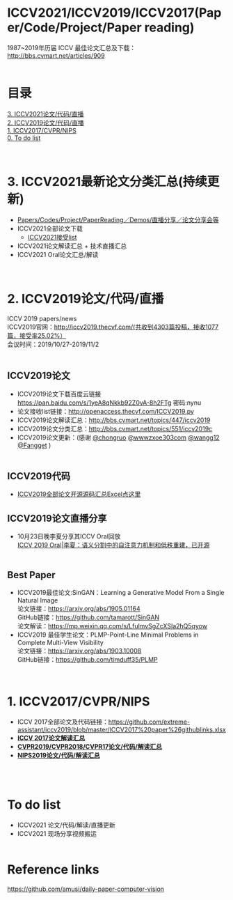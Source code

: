 # ICCV2021/ICCV2019/ICCV2017(Paper/Code/Project/Paper reading)

1987~2019年历届 ICCV 最佳论文汇总及下载：http://bbs.cvmart.net/articles/909
<br><br>

# 目录


[3. ICCV2021论文/代码/直播](#3)<br>
[2. ICCV2019论文/代码/直播](#2)<br>
[1. ICCV2017/CVPR/NIPS](#1)<br>
[0. To do list](#todolist)<br>


<br>
<a name="3"/> 

# 3. ICCV2021最新论文分类汇总(持续更新)
* [Papers/Codes/Project/PaperReading／Demos/直播分享／论文分享会等](https://github.com/extreme-assistant/ICCV2021-Paper-Code-Interpretation/blob/master/ICCV2021.md)
* ICCV2021全部论文下载
  * [ICCV2021接受list](https://docs.google.com/spreadsheets/u/1/d/e/2PACX-1vRfaTmsNweuaA0Gjyu58H_Cx56pGwFhcTYII0u1pg0U7MbhlgY0R6Y-BbK3xFhAiwGZ26u3TAtN5MnS/pubhtml)
* ICCV2021论文解读汇总 + 技术直播汇总
* ICCV2021 Oral论文汇总/解读



<br>
<a name="2"/> 

# 2. ICCV2019论文/代码/直播

ICCV 2019 papers/news<br>
ICCV2019官网：http://iccv2019.thecvf.com/(共收到4303篇投稿，接收1077篇，接受率25.02%）<br>
会议时间：2019/10/27-2019/11/2<br><br>

## ICCV2019论文

* ICCV2019论文下载百度云链接<br>https://pan.baidu.com/s/1yeA8qNkkb92Z0vA-8h2FTg  密码:nynu<br>
* 论文接收list链接：http://openaccess.thecvf.com/ICCV2019.py <br>
* ICCV2019论文解读汇总：http://bbs.cvmart.net/topics/447/iccv2019<br>
* ICCV2019论文分类汇总：http://bbs.cvmart.net/topics/551/iccv2019c<br>
* ICCV2019论文更新：(感谢 [@chongruo](https://github.com/chongruo) [@wwwzxoe303com](https://github.com/wwwzxoe303com) [@wangg12](https://github.com/wangg12) [@Fangget](https://github.com/FangGet) ) <br><br>


## ICCV2019代码
* [ICCV2019全部论文开源源码汇总Excel点这里](https://github.com/extreme-assistant/iccv2019/blob/master/ICCV2019_links.xlsx)<br>

## ICCV2019论文直播分享

* 10月23日晚李夏分享其ICCV Oral回放<br>
[ICCV 2019 Oral|李夏：语义分割中的自注意力机制和低秩重建，已开源](https://mp.weixin.qq.com/s/R5rLxU0KZP3uDa3nNaV9GQ)<br><br>


## Best Paper

*  ICCV2019最佳论文:SinGAN：Learning a Generative Model From a Single Natural Image<br>
论文链接：https://arxiv.org/abs/1905.01164<br>
GitHub链接：https://github.com/tamarott/SinGAN<br>
论文解读：https://mp.weixin.qq.com/s/LfulmvSgZcXSIa2hQ5qyow<br>
* ICCV2019 最佳学生论文：PLMP-Point-Line Minimal Problems in Complete Multi-View Visibility<br>
论文链接：https://arxiv.org/abs/1903.10008<br>
GitHub链接：https://github.com/timduff35/PLMP<br>


<br>
<a name="1"/> 


# 1. ICCV2017/CVPR/NIPS<br>
* ICCV 2017全部论文及代码链接：https://github.com/extreme-assistant/iccv2019/blob/master/ICCV2017%20paper%26githublinks.xlsx<br>
* [**ICCV 2017论文解读汇总**](http://bbs.cvmart.net/articles/1024)<br>
* [**CVPR2019/CVPR2018/CVPR17论文/代码/解读汇总**](https://github.com/extreme-assistant/cvpr2019)<br>
* [**NIPS2019论文/代码/解读汇总**](https://github.com/extreme-assistant/nips2019)<br><br>

<br>
<a name="todolist"/> 

# To do list<br>
* ICCV2021 论文/代码/解读/直播更新<br>
* ICCV2021 现场分享视频搬运<br><br>

# Reference links<br>
https://github.com/amusi/daily-paper-computer-vision
